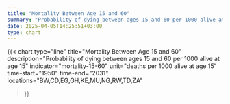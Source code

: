 ```yaml
---
title: "Mortality Between Age 15 and 60"
summary: "Probability of dying between ages 15 and 60 per 1000 alive at age 15"
date: 2025-04-05T14:25:51+03:00
type: chart
---
```


{{< chart
    type="line"
    title="Mortality Between Age 15 and 60"
    description="Probability of dying between ages 15 and 60 per 1000 alive at age 15"
    indicator="mortality-15-60"
    unit="deaths per 1000 alive at age 15"
    time-start="1950"
    time-end="2031"
    locations="BW,CD,EG,GH,KE,MU,NG,RW,TD,ZA"
>}}
